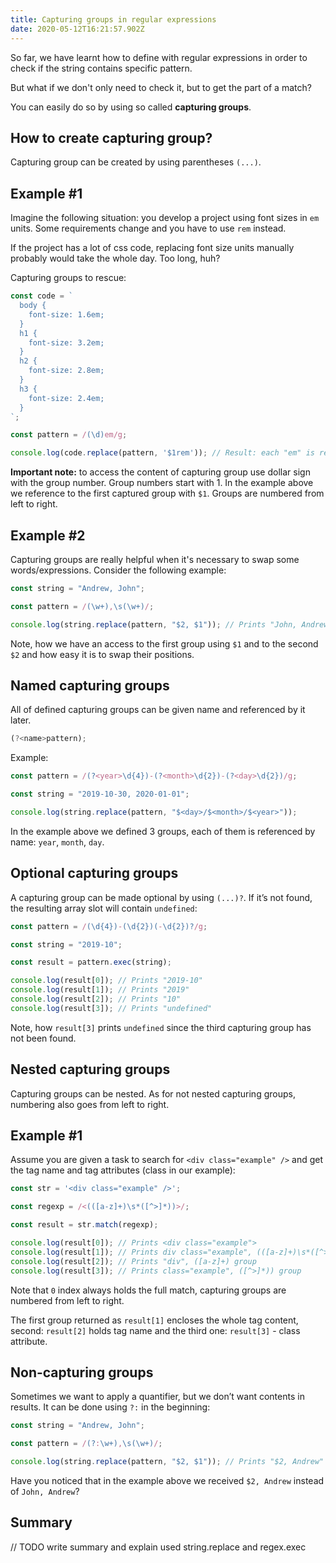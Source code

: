 ```yaml
---
title: Capturing groups in regular expressions
date: 2020-05-12T16:21:57.902Z
---
```

So far, we have learnt how to define with regular expressions in order to check if the string contains specific pattern. 

But what if we don't only need to check it, but to get the part of a match?

You can easily do so by using so called **capturing groups**.

## How to create capturing group?

Capturing group can be created by using parentheses `(...)`. 

## Example #1

Imagine the following situation: you develop a project using font sizes in `em` units. Some requirements change and you have to use `rem` instead.

If the project has a lot of css code, replacing font size units manually probably would take the whole day. Too long, huh?

Capturing groups to rescue:

```javascript
const code = `
  body {
    font-size: 1.6em;
  }
  h1 {
    font-size: 3.2em;
  }
  h2 {
    font-size: 2.8em;
  }
  h3 {
    font-size: 2.4em;
  }
`;

const pattern = /(\d)em/g;

console.log(code.replace(pattern, '$1rem')); // Result: each "em" is replaced with "rem"
```

**Important note:** to access the content of capturing group use dollar sign with the group number. Group numbers start with 1. In the example above we reference to the first captured group with `$1`. Groups are numbered from left to right.

## Example #2

Capturing groups are really helpful when it's necessary to swap some words/expressions. Consider the following example:

```javascript
const string = "Andrew, John";

const pattern = /(\w+),\s(\w+)/;

console.log(string.replace(pattern, "$2, $1")); // Prints "John, Andrew"
```

Note, how we have an access to the first group using `$1` and to the second `$2` and how easy it is to swap their positions.

## Named capturing groups

All of defined capturing groups can be given name and referenced by it later.

```javascript
(?<name>pattern);
```

Example:

```javascript
const pattern = /(?<year>\d{4})-(?<month>\d{2})-(?<day>\d{2})/g;

const string = "2019-10-30, 2020-01-01";

console.log(string.replace(pattern, "$<day>/$<month>/$<year>"));
```

In the example above we defined 3 groups, each of them is referenced by name: `year`, `month`, `day`.

## Optional capturing groups

A capturing group can be made optional by using `(...)?`. If it’s not found, the resulting array slot will contain `undefined`:

```javascript
const pattern = /(\d{4})-(\d{2})(-\d{2})?/g;

const string = "2019-10";

const result = pattern.exec(string);

console.log(result[0]); // Prints "2019-10"
console.log(result[1]); // Prints "2019"
console.log(result[2]); // Prints "10"
console.log(result[3]); // Prints "undefined"
```

Note, how `result[3]` prints `undefined` since the third capturing group has not been found.

## Nested capturing groups

Capturing groups can be nested. As for not nested capturing groups, numbering also goes from left to right.

## Example #1

Assume you are given a task to search for `<div class="example" />` and get the tag name and tag attributes (class in our example):

```javascript
const str = '<div class="example" />';

const regexp = /<(([a-z]+)\s*([^>]*))>/;

const result = str.match(regexp);

console.log(result[0]); // Prints <div class="example">
console.log(result[1]); // Prints div class="example", (([a-z]+)\s*([^>]*)) group
console.log(result[2]); // Prints "div", ([a-z]+) group
console.log(result[3]); // Prints class="example", ([^>]*)) group
```

Note that `0` index always holds the full match, capturing groups are numbered from left to right.

The first group returned as `result[1]` encloses the whole tag content, second: `result[2]` holds tag name and the third one: `result[3]` - class attribute.

## Non-capturing groups

Sometimes we want to apply a quantifier, but we don’t want contents in results. It can be done using `?:` in the beginning:

```javascript
const string = "Andrew, John";

const pattern = /(?:\w+),\s(\w+)/;

console.log(string.replace(pattern, "$2, $1")); // Prints "$2, Andrew"
```

Have you noticed that in the example above we received `$2, Andrew` instead of `John, Andrew`?

## Summary

// TODO write summary and explain used string.replace and regex.exec